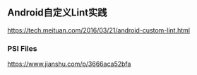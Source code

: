 
## Android自定义Lint实践
https://tech.meituan.com/2016/03/21/android-custom-lint.html


### PSI Files
https://www.jianshu.com/p/3666aca52bfa


